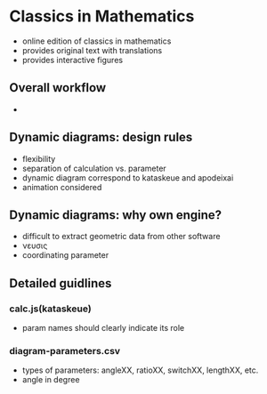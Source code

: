 <h1>Classics in Mathematics</h1>

- online edition of classics in mathematics
- provides original text with translations
- provides interactive figures

<h2>Overall workflow</h2>

- 


<h2>Dynamic diagrams: design rules</h2>

- flexibility
- separation of calculation vs. parameter
- dynamic diagram correspond to kataskeue and apodeixai
- animation considered

<h2>Dynamic diagrams: why own engine?</h2>

- difficult to extract geometric data from other software
- νευσις
- coordinating parameter 


<h2>Detailed guidlines</h2>

<h3>calc.js(kataskeue)</h3>

- param names should clearly indicate its role

<h3>diagram-parameters.csv</h3>

- types of parameters: angleXX, ratioXX, switchXX, lengthXX, etc.
- angle in degree
